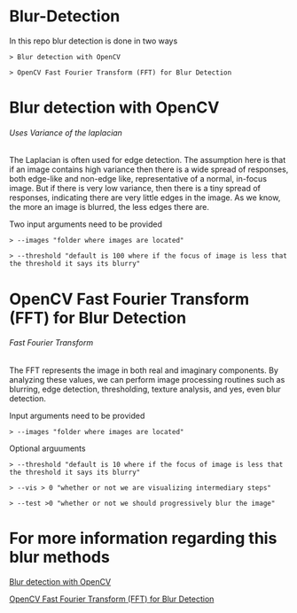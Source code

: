 # Blur-Detection

In this repo blur detection is done in two ways

    > Blur detection with OpenCV

    > OpenCV Fast Fourier Transform (FFT) for Blur Detection

# Blur detection with OpenCV

######  Uses Variance of the laplacian

The Laplacian is often used for edge detection. The assumption here is that if an image contains high variance then there is a wide spread of responses, both edge-like and non-edge like, representative of a normal, in-focus image. But if there is very low variance, then there is a tiny spread of responses, indicating there are very little edges in the image. As we know, the more an image is blurred, the less edges there are.

Two input arguments need to be provided

    > --images "folder where images are located"

    > --threshold "default is 100 where if the focus of image is less that the threshold it says its blurry"

# OpenCV Fast Fourier Transform (FFT) for Blur Detection

###### Fast Fourier Transform

The FFT represents the image in both real and imaginary components. By analyzing these values, we can perform image processing routines such as blurring, edge detection, thresholding, texture analysis, and yes, even blur detection.

Input arguments need to be provided

    > --images "folder where images are located"

Optional arguuments

    > --threshold "default is 10 where if the focus of image is less that the threshold it says its blurry"

    > --vis > 0 "whether or not we are visualizing intermediary steps"

    > --test >0 "whether or not we should progressively blur the image"


# For more information regarding this blur methods 

[Blur detection with OpenCV](https://www.pyimagesearch.com/2015/09/07/blur-detection-with-opencv/)

[OpenCV Fast Fourier Transform (FFT) for Blur Detection](https://www.pyimagesearch.com/2020/06/15/opencv-fast-fourier-transform-fft-for-blur-detection-in-images-and-video-streams/)